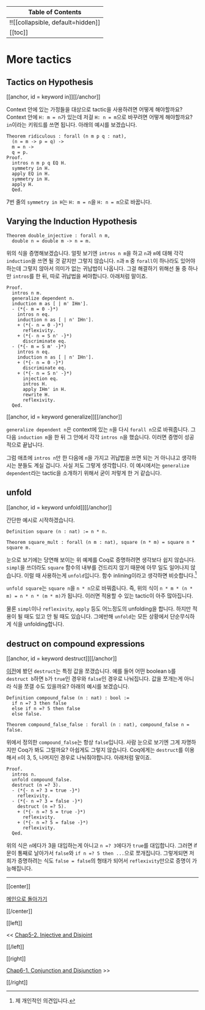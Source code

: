 | Table of Contents |
|-------------------|
|!![[collapsible, default=hidden]]  |
|[[toc]]|

# More tactics

## Tactics on Hypothesis

[[anchor, id = keyword in]][[/anchor]]

Context 안에 있는 가정들을 대상으로 tactic을 사용하려면 어떻게 해야할까요? Context 안에 `H: m = n`가 있는데 저걸 `H: n = m`으로 바꾸려면 어떻게 해야할까요? `in`이라는 키워드를 쓰면 됩니다. 아래의 예시를 보겠습니다.

```haskell, line_num
Theorem ridiculous : forall (n m p q : nat),
  (n = m -> p = q) ->
  m = n ->
  q = p.
Proof.
  intros n m p q EQ H.
  symmetry in H.
  apply EQ in H.
  symmetry in H.
  apply H.
  Qed.
```

7번 줄의 `symmetry in H`는 `H: m = n`을 `H: n = m`으로 바꿉니다.

## Varying the Induction Hypothesis

```haskell, line_num
Theorem double_injective : forall n m,
  double n = double m -> n = m.
```

위의 식을 증명해보겠습니다. 얼핏 보기엔 `intros n m`을 하고 `n`과 `m`에 대해 각각 `induction`을 쓰면 될 것 같지만 그렇지 않습니다. `n`과 `m` 중 `forall`이 하나라도 있어야하는데 그렇지 않아서 의미가 없는 귀납법이 나옵니다. 그걸 해결하기 위해선 둘 중 하나만 `intros`를 한 뒤, 따로 귀납법을 써야합니다. 아래처럼 말이죠.

```haskell, line_num
Proof.
  intros n m.
  generalize dependent n.
  induction m as [ | m' IHm'].
  - (*{- m = 0 -}*)
    intros n eq.
    induction n as [ | n' IHn'].
    + (*{- n = 0 -}*)
      reflexivity.
    + (*{- n = S n' -}*)
      discriminate eq.
  - (*{- m = S m' -}*)
    intros n eq.
    induction n as [ | n' IHn'].
    + (*{- n = 0 -}*)
      discriminate eq.
    + (*{- n = S n' -}*)
      injection eq.
      intros H.
      apply IHm' in H.
      rewrite H.
      reflexivity.
  Qed.
```

[[anchor, id = keyword generalize]][[/anchor]]

`generalize dependent n`은 context에 있는 `n`을 다시 `forall n`으로 바꿔줍니다. 그 다음 `induction m`을 한 뒤 그 안에서 각각 `intros n`을 했습니다. 이러면 증명이 성공적으로 끝납니다.

그럼 애초에 `intros n`만 한 다음에 `n`을 가지고 귀납법을 쓰면 되는 거 아니냐고 생각하시는 분들도 계실 겁니다. 사실 저도 그렇게 생각합니다. 이 예시에서는 `generalize dependent`라는 tactic을 소개하기 위해서 굳이 저렇게 한 거 같습니다.

## unfold

[[anchor, id = keyword unfold]][[/anchor]]

간단한 예시로 시작하겠습니다.

```haskell, line_num
Definition square (n : nat) := n * n.

Theorem square_mult : forall (n m : nat), square (n * m) = square n * square m.
```

눈으로 보기에는 당연해 보이는 위 예제를 Coq로 증명하려면 생각보다 쉽지 않습니다. `simpl`을 쓰더라도 `square` 함수의 내부를 건드리지 않기 때문에 아무 일도 일어나지 않습니다. 이럴 때 사용하는게 `unfold`입니다. 함수 inlining이라고 생각하면 비슷합니다.[^jgu]

`unfold square`는 `square n`을 `n * n`으로 바꿔줍니다. 즉, 위의 식이 `n * m * (n * m) = n * n * (m * m)`가 됩니다. 이러면 적용할 수 있는 tactic이 아주 많아집니다.

물론 `simpl`이나 `reflexivity`, `apply` 등도 어느정도의 unfolding을 합니다. 하지만 적용이 될 때도 있고 안 될 때도 있습니다. 그에반해 `unfold`는 모든 상황에서 단순무식하게 식을 unfolding합니다.

[^jgu]: 제 개인적인 의견입니다.

## destruct on compound expressions

[[anchor, id = keyword destruct]][[/anchor]]

[이전](Chap1-3.html#keyworddestruct)에 봤던 `destruct`는 특정 값을 쪼갰습니다. 예를 들어 어떤 boolean `b`를 `destruct b`하면 `b`가 `true`인 경우와 `false`인 경우로 나눠집니다. 값을 쪼개는게 아니라 식을 쪼갤 수도 있을까요? 아래의 예시를 보겠습니다.

```haskell, line_num
Definition compound_false (n : nat) : bool :=
  if n =? 3 then false
  else if n =? 5 then false
  else false.

Theorem compound_false_false : forall (n : nat), compound_false n = false.
```

위에서 정의한 `compound_false`는 항상 `false`입니다. 사람 눈으로 보기엔 그게 자명하지만 Coq가 봐도 그럴까요? 아쉽게도 그렇지 않습니다. Coq에게는 `destruct`를 이용해서 `n`이 3, 5, 나머지인 경우로 나눠줘야합니다. 아래처럼 말이죠.

```
Proof.
  intros n.
  unfold compound_false.
  destruct (n =? 3).
  - (*{- n =? 3 = true -}*)
    reflexivity.
  - (*{- n =? 3 = false -}*)
    destruct (n =? 5).
    + (*{- n =? 5 = true -}*)
      reflexivity.
    + (*{- n =? 5 = false -}*)
      reflexivity.
  Qed.
```

위의 식은 `n`에다가 3을 대입하는게 아니고 `n =? 3`에다가 `true`를 대입합니다. 그러면 if문이 통째로 날아가서 `false`와 `if n =? 5 then ...`으로 쪼개집니다. 그렇게되면 저희가 증명하려는 식도 `false = false`의 형태가 되어서 `reflexivity`만으로 증명이 가능해집니다.

---

[[center]]

[메인으로 돌아가기](index.html)

[[/center]]

[[left]]

<< [Chap5-2. Injective and Disjoint](Chap5-2.html)

[[/left]]

[[right]]

[Chap6-1. Conjunction and Disjunction](Chap6-1.html) >>

[[/right]]